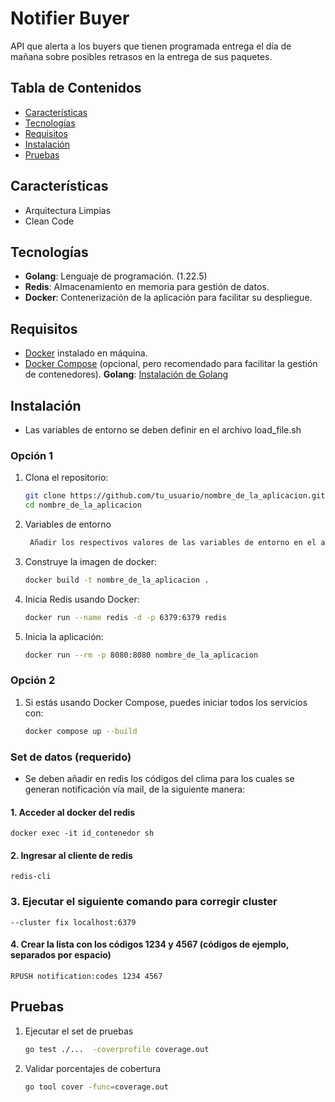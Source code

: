 # Notifier Buyer

API que alerta a los buyers que tienen programada
entrega el día de mañana sobre posibles retrasos en la entrega de sus paquetes.

## Tabla de Contenidos

- [Características](#características)
- [Tecnologías](#tecnologías)
- [Requisitos](#requisitos)
- [Instalación](#instalación)
- [Pruebas](#pruebas)

## Características

- Arquitectura Limpias
- Clean Code

## Tecnologías

- **Golang**: Lenguaje de programación. (1.22.5)
- **Redis**: Almacenamiento en memoria para gestión de datos.
- **Docker**: Contenerización de la aplicación para facilitar su despliegue.

## Requisitos

- [Docker](https://docs.docker.com/get-docker/) instalado en máquina.
- [Docker Compose](https://docs.docker.com/compose/install/) (opcional, pero recomendado para facilitar la gestión de contenedores).
**Golang**: [Instalación de Golang](https://golang.org/doc/install)

## Instalación

- Las variables de entorno se deben definir en el archivo load_file.sh 

### Opción 1
1. Clona el repositorio:
   ```bash
   git clone https://github.com/tu_usuario/nombre_de_la_aplicacion.git
   cd nombre_de_la_aplicacion

2. Variables de entorno
   ```bash
    Añadir los respectivos valores de las variables de entorno en el archivo config.yaml

2. Construye la imagen de docker:
    ```bash
    docker build -t nombre_de_la_aplicacion .

3. Inicia Redis usando Docker:
    ```bash
    docker run --name redis -d -p 6379:6379 redis

4. Inicia la aplicación:
    ```bash
    docker run --rm -p 8080:8080 nombre_de_la_aplicacion

### Opción 2
1. Si estás usando Docker Compose, puedes iniciar todos los servicios con:
    ```bash
    docker compose up --build

### Set de datos (requerido)
- Se deben añadir en redis los códigos del clima para los cuales se generan  notificación vía mail, de la siguiente manera:

#### 1. Acceder al docker del redis
    docker exec -it id_contenedor sh

#### 2. Ingresar al cliente de redis
    redis-cli

### 3. Ejecutar el siguiente comando para corregir cluster
    --cluster fix localhost:6379 

#### 4. Crear la lista con los códigos 1234 y 4567 (códigos de ejemplo, separados por espacio)
    RPUSH notification:codes 1234 4567

## Pruebas

1. Ejecutar el set de pruebas
    ```bash
    go test ./...  -coverprofile coverage.out

2. Validar porcentajes de cobertura
    ```bash
    go tool cover -func=coverage.out

